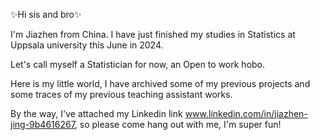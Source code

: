 ✨Hi sis and bro✨

I'm Jiazhen from China. I have just finished my studies in Statistics at Uppsala university this June in 2024.

Let's call myself a Statistician for now, an Open to work hobo. 

Here is my little world, I have archived some of my previous projects and some traces of my previous teaching assistant works.

By the way, I've attached my Linkedin link www.linkedin.com/in/jiazhen-jing-9b4616267, so please come hang out with me, I'm super fun!

<!---
Jiazhen-Jing/Jiazhen-Jing is a ✨ special ✨ repository because its `README.md` (this file) appears on your GitHub profile.
You can click the Preview link to take a look at your changes.
---
